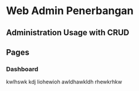 # Web Admin Penerbangan

## Administration Usage with CRUD

## Pages

### Dashboard

kwlhswk
kdj
liohewioh
awldhawkldh
rhewkrhkw
